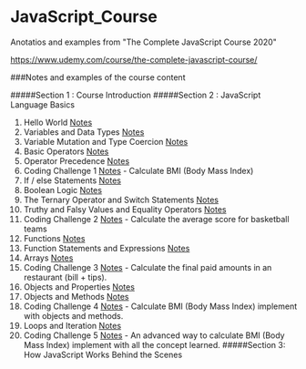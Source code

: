 # JavaScript_Course

Anotatios and examples from "The Complete JavaScript Course 2020" 

https://www.udemy.com/course/the-complete-javascript-course/

###Notes and examples of the course content

 #####Section 1 : Course Introduction
 #####Section 2 : JavaScript Language Basics
 01. Hello World [Notes](https://github.com/jaguilarodrigues/JavaScript_Course/blob/master/Section%202%20-%20JavaScript%20Language%20Basics/01-Hello_word.js)
 02. Variables and Data Types [Notes](https://github.com/jaguilarodrigues/JavaScript_Course/blob/master/Section%202%20-%20JavaScript%20Language%20Basics/02-Variables_and_data_types.js)
 03. Variable Mutation and Type Coercion [Notes](https://github.com/jaguilarodrigues/JavaScript_Course/blob/master/Section%202%20-%20JavaScript%20Language%20Basics/03-Variable_mutation_and_type_coercion.js)
 04. Basic Operators [Notes](https://github.com/jaguilarodrigues/JavaScript_Course/blob/master/Section%202%20-%20JavaScript%20Language%20Basics/04-Basic_operators.js)
 05. Operator Precedence [Notes](https://github.com/jaguilarodrigues/JavaScript_Course/blob/master/Section%202%20-%20JavaScript%20Language%20Basics/05-Operator_precedence.js)
 06. Coding Challenge 1 [Notes](https://github.com/jaguilarodrigues/JavaScript_Course/blob/master/Section%202%20-%20JavaScript%20Language%20Basics/06-Coding_Challenge_1.js)
  	- Calculate BMI (Body Mass Index) 
 07. If / else Statements [Notes](https://github.com/jaguilarodrigues/JavaScript_Course/blob/master/Section%202%20-%20JavaScript%20Language%20Basics/07-If%20_else_statements.js)
 08. Boolean Logic [Notes](https://github.com/jaguilarodrigues/JavaScript_Course/blob/master/Section%202%20-%20JavaScript%20Language%20Basics/08-Boolean_logic.js)
 09. The Ternary Operator and Switch Statements [Notes](https://github.com/jaguilarodrigues/JavaScript_Course/blob/master/Section%202%20-%20JavaScript%20Language%20Basics/09-The_Ternary_Operator_and_Switch_Statements.js)
 10. Truthy and Falsy Values and Equality Operators [Notes](https://github.com/jaguilarodrigues/JavaScript_Course/blob/master/Section%202%20-%20JavaScript%20Language%20Basics/10-Truthy_and_Falsy_Values_and_Equality_Operators.js)
 11. Coding Challenge 2 [Notes](https://github.com/jaguilarodrigues/JavaScript_Course/blob/master/Section%202%20-%20JavaScript%20Language%20Basics/11-Coding_Challenge_2.js)
 	- Calculate the average score for basketball teams
 12. Functions [Notes](https://github.com/jaguilarodrigues/JavaScript_Course/blob/master/Section%202%20-%20JavaScript%20Language%20Basics/12-Functions.js)
 13. Function Statements and Expressions [Notes](https://github.com/jaguilarodrigues/JavaScript_Course/blob/master/Section%202%20-%20JavaScript%20Language%20Basics/13-Function_Statements_and_Expressions.js)
 14. Arrays [Notes](https://github.com/jaguilarodrigues/JavaScript_Course/blob/master/Section%202%20-%20JavaScript%20Language%20Basics/14-Arrays.js)
 15. Coding Challenge 3 [Notes](https://github.com/jaguilarodrigues/JavaScript_Course/blob/master/Section%202%20-%20JavaScript%20Language%20Basics/15-Coding_Challenge_3.js)
 	- Calculate the final paid amounts in an restaurant (bill + tips).
 16. Objects and Properties [Notes](https://github.com/jaguilarodrigues/JavaScript_Course/blob/master/Section%202%20-%20JavaScript%20Language%20Basics/16-Objects_and_Properties.js)
 17. Objects and Methods [Notes](https://github.com/jaguilarodrigues/JavaScript_Course/blob/master/Section%202%20-%20JavaScript%20Language%20Basics/17-Objects_and_Methods.js)
 18. Coding Challenge 4 [Notes](https://github.com/jaguilarodrigues/JavaScript_Course/blob/master/Section%202%20-%20JavaScript%20Language%20Basics/18-Coding_Challenge_4.js)
 	- Calculate BMI (Body Mass Index) implement with objects and methods.
 19. Loops and Iteration [Notes](https://github.com/jaguilarodrigues/JavaScript_Course/blob/master/Section%202%20-%20JavaScript%20Language%20Basics/19-Loops_and_Iteration.js)
 20. Coding Challenge 5 [Notes](https://github.com/jaguilarodrigues/JavaScript_Course/blob/master/Section%202%20-%20JavaScript%20Language%20Basics/20-Coding_Challenge_5.js)
 	- An advanced way to calculate BMI (Body Mass Index) implement with all the concept learned.
 #####Section 3: How JavaScript Works Behind the Scenes